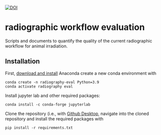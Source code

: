 [![DOI](https://zenodo.org/badge/DOI/10.5281/zenodo.6778021.svg)](https://zenodo.org/record/6778021)


# radiographic workflow evaluation
Scripts and documents to quantify the quality of the current radiographic workflow for animal irradiation.

## Installation

First, [download and install](https://biapol.github.io/blog/johannes_mueller/anaconda_getting_started/) Anaconda create a new conda environment with

```
conda create -n radiography-eval Python=3.9
conda activate radiography eval
```

Install jupyter lab and other required packages:

```
conda install -c conda-forge jupyterlab
```

Clone the repository (i.e., with [Github Desktop](https://desktop.github.com/), navigate into the cloned repository and install the required packages with 

```
pip install -r requirements.txt
```
